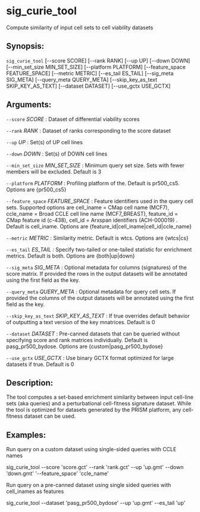 # sig_curie_tool
Compute similarity of input cell sets to cell viability datasets

## Synopsis:
`sig_curie_tool` [--score SCORE] [--rank RANK] [--up 
UP] [--down DOWN] [--min_set_size MIN_SET_SIZE] [--platform PLATFORM] [--feature_space 
FEATURE_SPACE] [--metric METRIC] [--es_tail ES_TAIL] [--sig_meta SIG_META] [--query_meta 
QUERY_META] [--skip_key_as_text SKIP_KEY_AS_TEXT] [--dataset DATASET] [--use_gctx 
USE_GCTX]

## Arguments:

`--score` *SCORE*
: Dataset of differential viability scores

`--rank` *RANK*
: Dataset of ranks corresponding to the score dataset

`--up` *UP*
: Set(s) of UP cell lines

`--down` *DOWN*
: Set(s) of DOWN cell lines

`--min_set_size` *MIN_SET_SIZE*
: Minimum query set size. Sets with fewer members will be excluded. Default is 3

`--platform` *PLATFORM*
: Profiling platform of the. Default is pr500_cs5. Options are {pr500_cs5}

`--feature_space` *FEATURE_SPACE*
: Feature identifiers used in the query cell sets. Supported options are 
cell_iname =  CMap cell name (MCF7), ccle_name = Broad CCLE cell line name 
(MCF7_BREAST), feature_id = CMap feature id (c-438), cell_id = Arxspan 
identifiers (ACH-000019) . Default is cell_iname. Options are 
{feature_id|cell_iname|cell_id|ccle_name}

`--metric` *METRIC*
: Similarity metric. Default is wtcs. Options are {wtcs|cs}

`--es_tail` *ES_TAIL*
: Specify two-tailed or one-tailed statistic for enrichment metrics. Default is 
both. Options are {both|up|down}

`--sig_meta` *SIG_META*
: Optional metadata for columns (signatures) of the score matrix. If provided the 
rows in the output datasets will be annotated using the first field as the key.

`--query_meta` *QUERY_META*
: Optional metadata for query cell sets. If provided the columns of the output 
datasets will be annotated using the first field as the key.

`--skip_key_as_text` *SKIP_KEY_AS_TEXT*
: If true overrides default behavior of outputting a text version of the key 
mnatrices. Default is 0

`--dataset` *DATASET*
: Pre-canned datasets that can be queried without specifying score and rank 
matrices individually. Default is pasg_pr500_bydose. Options are 
{custom|pasg_pr500_bydose}

`--use_gctx` *USE_GCTX*
: Use binary GCTX format optimized for large datasets if true. Default is 0

## Description:
The tool computes a set-based enrichment similarity between input cell-line 
sets (aka queries) and a perturbational cell-fitness signature dataset. While 
the tool is optimized for datasets generated by the PRISM platform, any 
cell-fitness dataset can be used.
 
## Examples:
 
Run query on a custom dataset using single-sided queries with CCLE names
 
sig_curie_tool --score 'score.gct' --rank 'rank.gct' --up 'up.gmt' --down 
'down.gmt' '--feature_space' 'ccle_name'
 
Run query on a pre-canned dataset using single sided queries with cell_inames 
as features
 
sig_curie_tool --dataset 'pasg_pr500_bydose' --up 'up.gmt' --es_tail 'up'
 
 

